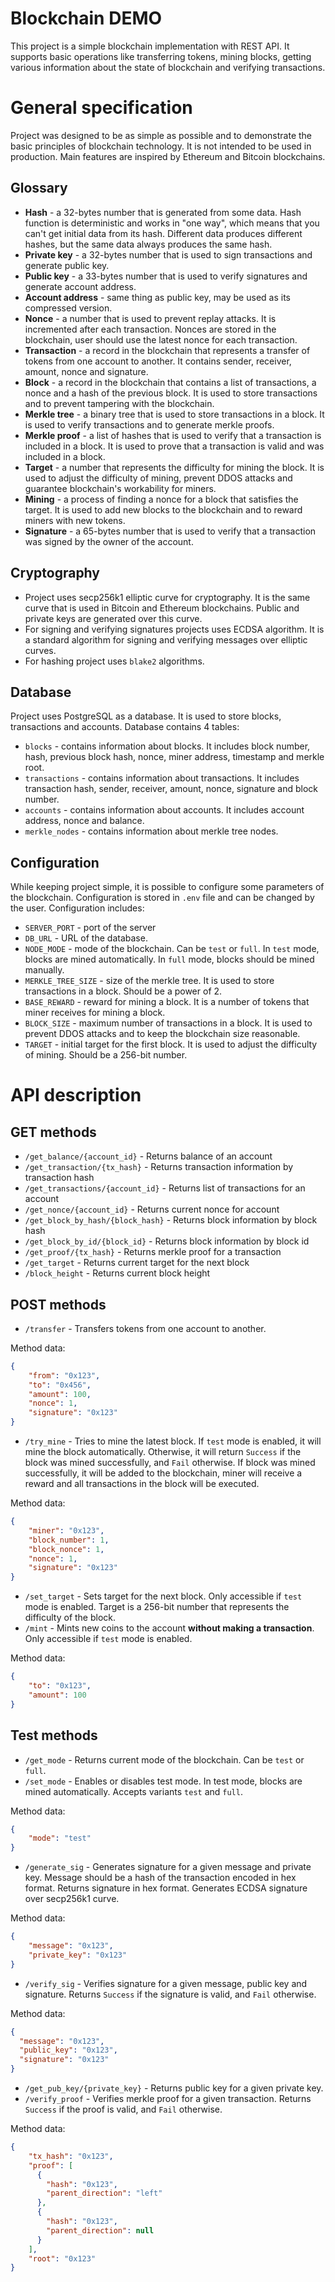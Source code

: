 # Blockchain DEMO

This project is a simple blockchain implementation with REST API. It supports basic operations like transferring tokens, mining blocks,
getting various information about the state of blockchain and verifying transactions.

# General specification

Project was designed to be as simple as possible and to demonstrate the basic principles of blockchain technology. It is not intended to be used in production.
Main features are inspired by Ethereum and Bitcoin blockchains.

## Glossary
* **Hash** - a 32-bytes number that is generated from some data. Hash function is deterministic and works in "one way", which means that you can't get initial data from its hash.
Different data produces different hashes, but the same data always produces the same hash.
* **Private key** - a 32-bytes number that is used to sign transactions and generate public key.
* **Public key** - a 33-bytes number that is used to verify signatures and generate account address.
* **Account address** - same thing as public key, may be used as its compressed version.
* **Nonce** - a number that is used to prevent replay attacks. It is incremented after each transaction. Nonces are stored in the blockchain, user should use the latest nonce for each transaction.
* **Transaction** - a record in the blockchain that represents a transfer of tokens from one account to another. It contains sender, receiver, amount, nonce and signature.
* **Block** - a record in the blockchain that contains a list of transactions, a nonce and a hash of the previous block. It is used to store transactions and to prevent tampering with the blockchain.
* **Merkle tree** - a binary tree that is used to store transactions in a block. It is used to verify transactions and to generate merkle proofs.
* **Merkle proof** - a list of hashes that is used to verify that a transaction is included in a block. It is used to prove that a transaction is valid and was included in a block.
* **Target** - a number that represents the difficulty for mining the block. It is used to adjust the difficulty of mining, prevent DDOS attacks and guarantee blockchain's workability for miners.
* **Mining** - a process of finding a nonce for a block that satisfies the target. It is used to add new blocks to the blockchain and to reward miners with new tokens.
* **Signature** - a 65-bytes number that is used to verify that a transaction was signed by the owner of the account.

## Cryptography
* Project uses secp256k1 elliptic curve for cryptography. It is the same curve that is used in Bitcoin and Ethereum blockchains. Public and private keys are generated over this curve.
* For signing and verifying signatures projects uses ECDSA algorithm. It is a standard algorithm for signing and verifying messages over elliptic curves.
* For hashing project uses `blake2` algorithms.

## Database
Project uses PostgreSQL as a database. It is used to store blocks, transactions and accounts.
Database contains 4 tables:
* `blocks` - contains information about blocks. It includes block number, hash, previous block hash, nonce, miner address, timestamp and merkle root.
* `transactions` - contains information about transactions. It includes transaction hash, sender, receiver, amount, nonce, signature and block number.
* `accounts` - contains information about accounts. It includes account address, nonce and balance.
* `merkle_nodes` - contains information about merkle tree nodes.

## Configuration
While keeping project simple, it is possible to configure some parameters of the blockchain. Configuration is stored in 
`.env` file and can be changed by the user. Configuration includes:
* `SERVER_PORT` - port of the server
* `DB_URL` - URL of the database.
* `NODE_MODE` - mode of the blockchain. Can be `test` or `full`. In `test` mode, blocks are mined automatically. In `full` mode, blocks should be mined manually.
* `MERKLE_TREE_SIZE` - size of the merkle tree. It is used to store transactions in a block. Should be a power of 2.
* `BASE_REWARD` - reward for mining a block. It is a number of tokens that miner receives for mining a block.
* `BLOCK_SIZE` - maximum number of transactions in a block. It is used to prevent DDOS attacks and to keep the blockchain size reasonable.
* `TARGET` - initial target for the first block. It is used to adjust the difficulty of mining. Should be a 256-bit number.

# API description
## GET methods
* `/get_balance/{account_id}` - Returns balance of an account
* `/get_transaction/{tx_hash}` - Returns transaction information by transaction hash
* `/get_transactions/{account_id}` - Returns list of transactions for an account
* `/get_nonce/{account_id}` - Returns current nonce for account
* `/get_block_by_hash/{block_hash}` - Returns block information by block hash
* `/get_block_by_id/{block_id}` - Returns block information by block id
* `/get_proof/{tx_hash}` - Returns merkle proof for a transaction
* `/get_target` - Returns current target for the next block
* `/block_height` - Returns current block height

## POST methods
* `/transfer` - Transfers tokens from one account to another.

Method data:
```json
{
    "from": "0x123",
    "to": "0x456",
    "amount": 100,
    "nonce": 1,
    "signature": "0x123"
}
```
* `/try_mine` - Tries to mine the latest block. If `test` mode is enabled, it will mine the block automatically.
Otherwise, it will return `Success` if the block was mined successfully, and `Fail` otherwise. If block was mined successfully, 
it will be added to the blockchain, miner will receive a reward and all transactions in the block will be executed.

Method data:
```json
{
    "miner": "0x123",
    "block_number": 1,
    "block_nonce": 1,
    "nonce": 1,
    "signature": "0x123"
}
```
* `/set_target` - Sets target for the next block. Only accessible if `test` mode is enabled. Target is a 256-bit number that represents the difficulty of the block.
* `/mint` - Mints new coins to the account **without making a transaction**. Only accessible if `test` mode is enabled.

Method data:
```json
{
    "to": "0x123",
    "amount": 100
}
```

## Test methods
* `/get_mode` - Returns current mode of the blockchain. Can be `test` or `full`.
* `/set_mode` - Enables or disables test mode. In test mode, blocks are mined automatically.
Accepts variants `test` and `full`.

Method data:
```json
{
    "mode": "test"
}
```
* `/generate_sig` - Generates signature for a given message and private key.
Message should be a hash of the transaction encoded in hex format.
Returns signature in hex format. Generates ECDSA signature over secp256k1 curve.

Method data:
```json
{
    "message": "0x123",
    "private_key": "0x123"
}
```
* `/verify_sig` - Verifies signature for a given message, public key and signature.
Returns `Success` if the signature is valid, and `Fail` otherwise.

Method data:
```json
{
  "message": "0x123",
  "public_key": "0x123",
  "signature": "0x123"
}
```

* `/get_pub_key/{private_key}` - Returns public key for a given private key.
* `/verify_proof` - Verifies merkle proof for a given transaction.
Returns `Success` if the proof is valid, and `Fail` otherwise.

Method data:
```json
{
    "tx_hash": "0x123",
    "proof": [
      {
        "hash": "0x123",
        "parent_direction": "left"
      },
      {
        "hash": "0x123",
        "parent_direction": null
      }
    ],
    "root": "0x123"
}
```



